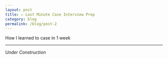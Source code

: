 ```yaml
---
layout: post
title: ✍️ Last Minute Case Interview Prep
category: blog
permalink: /blog/post-2
---
```


How I learned to case in 1 week

----

*Under Construction*
